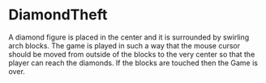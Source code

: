 # DiamondTheft
A diamond figure is placed in the center and it is surrounded by swirling arch blocks. The game is played in such a way that the mouse cursor should be moved from outside of the blocks to the very center so that the player can reach the diamonds. If the blocks are touched then the Game is over.
